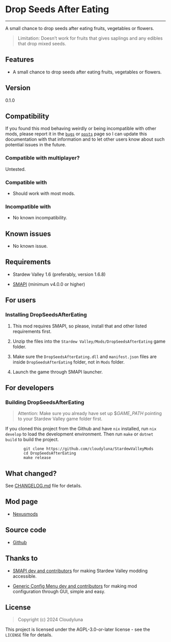 # Drop Seeds After Eating

------------------------------------------------------------------------

A small chance to drop seeds after eating fruits, vegetables or flowers.

> Limitation: Doesn’t work for fruits that gives saplings and any
> edibles that drop mixed seeds.

## Features

- A small chance to drop seeds after eating fruits, vegetables or
  flowers.

## Version

0.1.0

## Compatibility

If you found this mod behaving weirdly or being incompatible with other
mods, please report it in the
[`bugs`](https://www.nexusmods.com/stardewvalley/mods/27353?tab=bugs) or
[`posts`](https://www.nexusmods.com/stardewvalley/mods/27353?tab=posts)
page so I can update this documentation with that information and to let
other users know about such potential issues in the future.

### Compatible with multiplayer?

Untested.

### Compatible with

- Should work with most mods.

### Incompatible with

- No known incompatibility.

## Known issues

- No known issue.

## Requirements

- Stardew Valley 1.6 (preferably, version 1.6.8)

- [SMAPI](https://www.nexusmods.com/stardewvalley/mods/2400) (minimum
  v4.0.0 or higher)

## For users

### Installing DropSeedsAfterEating

1.  This mod requires SMAPI, so please, install that and other listed
    requirements first.

2.  Unzip the files into the `Stardew Valley/Mods/DropSeedsAfterEating`
    game folder.

3.  Make sure the `DropSeedsAfterEating.dll` and `manifest.json` files
    are inside `DropSeedsAfterEating` folder, not in `Mods` folder.

4.  Launch the game through SMAPI launcher.

## For developers

### Building DropSeedsAfterEating

> Attention: Make sure you already have set up \$*GAME_PATH* pointing to
> your Stardew Valley game folder first.

If you cloned this project from the Github and have `nix` installed, run
`nix develop` to load the development environment. Then run `make` or
`dotnet build` to build the project.

            git clone https://github.com/cloudyluna/StardewValleyMods
            cd DropSeedsAfterEating
            make release

## What changed?

See [CHANGELOG.md](CHANGELOG.md) file for details.

## Mod page

- [Nexusmods](https://www.nexusmods.com/stardewvalley/mods/27353)

## Source code

- [Github](https://github.com/cloudyluna/StardewValleyMods/tree/main/DropSeedsAfterEating)

## Thanks to

- [SMAPI dev and contributors](https://github.com/Pathoschild/SMAPI) for
  making Stardew Valley modding accessible.

- [Generic Config Menu dev and
  contributors](https://www.nexusmods.com/stardewvalley/mods/5098) for
  making mod configuration through GUI, simple and easy.

## License

> Copyright (c) 2024 Cloudyluna

This project is licensed under the AGPL-3.0-or-later license - see the
`LICENSE` file for details.
